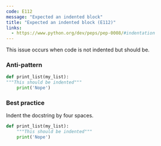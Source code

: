 ```yaml
---
code: E112
message: "Expected an indented block"
title: "Expected an indented block (E112)"
links:
  - https://www.python.org/dev/peps/pep-0008/#indentation
---
```


This issue occurs when code is not indented but should be.

### Anti-pattern

```python
def print_list(my_list):
"""This should be indented"""
    print('Nope')
```

### Best practice

Indent the docstring by four spaces.

```python
def print_list(my_list):
    """This should be indented"""
    print('Nope')
```
